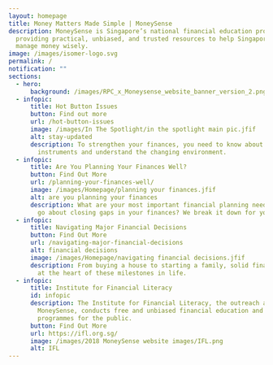 ```yaml
---
layout: homepage
title: Money Matters Made Simple | MoneySense
description: MoneySense is Singapore’s national financial education programme,
  providing practical, unbiased, and trusted resources to help Singaporeans
  manage money wisely.
image: /images/isomer-logo.svg
permalink: /
notification: ""
sections:
  - hero:
      background: /images/RPC_x_Moneysense_website_banner_version_2.png
  - infopic:
      title: Hot Button Issues
      button: Find out more
      url: /hot-button-issues
      image: /images/In The Spotlight/in the spotlight main pic.jfif
      alt: stay-updated
      description: To strengthen your finances, you need to know about new financial
        instruments and understand the changing environment.
  - infopic:
      title: Are You Planning Your Finances Well?
      button: Find Out More
      url: /planning-your-finances-well/
      image: /images/Homepage/planning your finances.jfif
      alt: are you planning your finances
      description: What are your most important financial planning needs? How do you
        go about closing gaps in your finances? We break it down for you.
  - infopic:
      title: Navigating Major Financial Decisions
      button: Find Out More
      url: /navigating-major-financial-decisions
      alt: financial decisions
      image: /images/Homepage/navigating financial decisions.jfif
      description: From buying a house to starting a family, solid financial plans are
        at the heart of these milestones in life.
  - infopic:
      title: Institute for Financial Literacy
      id: infopic
      description: The Institute for Financial Literacy, the outreach arm of
        MoneySense, conducts free and unbiased financial education and training
        programmes for the public.
      button: Find Out More
      url: https://ifl.org.sg/
      image: /images/2018 MoneySense website images/IFL.png
      alt: IFL
---
```

